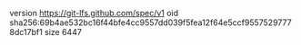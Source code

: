 version https://git-lfs.github.com/spec/v1
oid sha256:69b4ae532bc16f44bfe4cc9557dd039f5fea12f64e5ccf95575297778dc17bf1
size 6447
